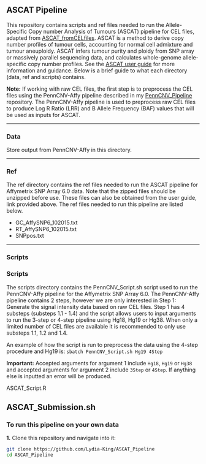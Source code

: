 ## ASCAT Pipeline

This repository contains scripts and ref files needed to run the Allele-Specific Copy number Analysis of Tumours (ASCAT) pipeline for CEL files, adapted from [ASCAT_fromCELfiles](https://github.com/VanLoo-lab/ascat/blob/master/ExampleData/ASCAT_fromCELfiles.R). ASCAT is a method to derive copy number profiles of tumour cells, accounting for normal cell admixture and tumour aneuploidy. ASCAT infers tumour purity and ploidy from SNP array or massively parallel sequencing data, and calculates whole-genome allele-specific copy number profiles. See the [ASCAT user guide](https://www.crick.ac.uk/research/labs/peter-van-loo/software) for more information and guidance. Below is a brief guide to what each directory (data, ref and scripts) contains. 

**Note:** If working with raw CEL files, the first step is to preprocess the CEL files using the PennCNV-Affy pipeline described in my [PennCNV_Pipeline](https://github.com/Lydia-King/PennCNV_Pipeline) repository. The PennCNV-Affy pipeline is used to preprocess raw CEL files to produce Log R Ratio (LRR) and B Allele Frequency (BAF) values that will be used as inputs for ASCAT.

-----

### **Data**
Store output from PennCNV-Affy in this directory. 

-----

### **Ref**
The ref directory contains the ref files needed to run the ASCAT pipeline for Affymetrix SNP Array 6.0 data. Note that the zipped files should be unzipped before use. These files can also be obtained from the user guide, link provided above. The ref files needed to run this pipeline are listed below. 

- GC_AffySNP6_102015.txt
- RT_AffySNP6_102015.txt
- SNPpos.txt

-----

### **Scripts**
### **Scripts**
The scripts directory contains the PennCNV_Script.sh script used to run the PennCNV-Affy pipeline for the Affymetrix SNP Array 6.0. The PennCNV-Affy pipeline contains 2 steps, however we are only interested in Step 1: Generate the signal intensity data based on raw CEL files. Step 1 has 4 substeps (substeps 1.1 - 1.4) and the script allows users to input arguments to run the 3-step or 4-step pipeline using Hg18, Hg19 or Hg38. When only a limited number of CEL files are available it is recommended to only use substeps 1.1, 1.2 and 1.4.  

An example of how the script is run to preprocess the data using the 4-step procedure and Hg19 is: `sbatch PennCNV_Script.sh Hg19 4Step`  

**Important:** Accepted arguments for argument 1 include `Hg18`, `Hg19` or `Hg38` and accepted arguments for argument 2 include `3Step` or `4Step`. If anything else is inputted an error will be produced. 

 ASCAT_Script.R

ASCAT_Submission.sh 
-----

### **To run this pipeline on your own data**

**1.** Clone this repository and navigate into it:

```bash
git clone https://github.com/Lydia-King/ASCAT_Pipeline
cd ASCAT_Pipeline
```

